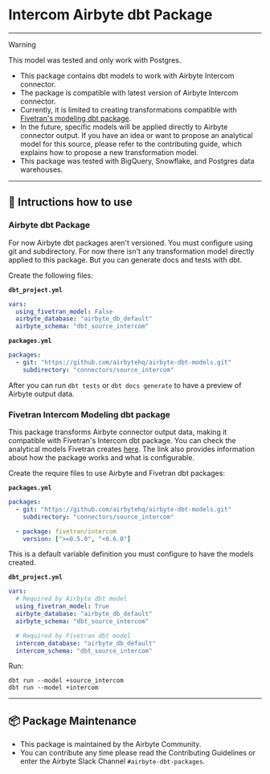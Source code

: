 # Intercom Airbyte dbt Package

---

> [!WARNING]  
> This model was tested and only work with Postgres.

- This package contains dbt models to work with Airbyte Intercom connector.
- The package is compatible with latest version of Airbyte Intercom connector.
- Currently, it is limited to creating transformations compatible with [Fivetran's modeling dbt package](https://github.com/fivetran/dbt_intercom/tree/main).
- In the future, specific models will be applied directly to Airbyte connector output. If you have an idea or want to propose an analytical model for this source, please refer to the contributing guide, which explains how to propose a new transformation model.
- This package was tested with BigQuery, Snowflake, and Postgres data warehouses.

---

## 🎯 Intructions how to use

### Airbyte dbt Package

For now Airbyte dbt packages aren't versioned. You must configure using git and subdirectory. For now there isn't any transformation model directly applied to this package. But you can generate docs and tests with dbt.

Create the following files:

**`dbt_project.yml`**

```yaml
vars:
  using_fivetran_model: False
  airbyte_database: "airbyte_db_default"
  airbyte_schema: "dbt_source_intercom"
```

**`packages.yml`**

```yaml
packages:
  - git: "https://github.com/airbytehq/airbyte-dbt-models.git"
    subdirectory: "connectors/source_intercom"
```

After you can run `dbt tests` or `dbt docs generate` to have a preview of Airbyte output data.

### Fivetran Intercom Modeling dbt package

This package transforms Airbyte connector output data, making it compatible with Fivetran's Intercom dbt package. You can check the analytical models Fivetran creates [here](https://github.com/fivetran/dbt_intercom/tree/main?tab=readme-ov-file#-what-does-this-dbt-package-do). The link also provides information about how the package works and what is configurable.

Create the require files to use Airbyte and Fivetran dbt packages:

**`packages.yml`**

```yaml
packages:
  - git: "https://github.com/airbytehq/airbyte-dbt-models.git"
    subdirectory: "connectors/source_intercom"

  - package: fivetran/intercom
    version: [">=0.5.0", "<0.6.0"]
```

This is a default variable definition you must configure to have the models created.

**`dbt_project.yml`**

```yaml
vars:
  # Required by Airbyte dbt model
  using_fivetran_model: True
  airbyte_database: "airbyte_db_default"
  airbyte_schema: "dbt_source_intercom"

  # Required by Fivetran dbt model
  intercom_database: "airbyte_db_default"
  intercom_schema: "dbt_source_intercom"
```

Run:

```shell
dbt run --model +source_intercom
dbt run --model +intercom
```

---

## :package: Package Maintenance

- This package is maintained by the Airbyte Community.
- You can contribute any time please read the Contributing Guidelines or enter the Airbyte Slack Channel `#airbyte-dbt-packages`.
